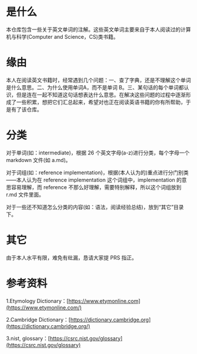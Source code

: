 # 是什么

本仓库包含一些关于英文单词的注解。这些英文单词主要来自于本人阅读过的计算机与科学(Computer and Science，CS)类书籍。

# 缘由

本人在阅读英文书籍时，经常遇到几个问题：一、查了字典，还是不理解这个单词是什么意思。二、为什么使用单词A，而不是单词 B。三、某句话的每个单词都认识，但是连在一起不知道这句话想表达什么意思。在解决这些问题的过程中逐渐形成了一些积累，想把它们汇总起来，希望对也正在阅读英语书籍的你有所帮助，于是有了该仓库。

# 分类

对于单词(如：intermediate)，根据 26 个英文字母(a-z)进行分类，每个字母一个 markdown 文件(如 a.md)。

对于词组(如：reference implementation)，根据(本人认为的)重点进行分门别类——本人认为在 reference implementation 这个词组中，implementation 的意思容易理解，而 reference 不那么好理解，需要特别解释，所以这个词组放到 r.md 文件里面。

对于一些还不知道怎么分类的内容(如：语法，阅读经验总结)，放到“其它”目录下。

# 其它

由于本人水平有限，难免有纰漏，恳请大家提 PRS 指正。

# 参考资料

1.Etymology Dictionary：[https://www.etymonline.com](https://www.etymonline.com/)

2.Cambridge  Dictionary：[https://dictionary.cambridge.org](https://dictionary.cambridge.org/)

3.nist, glossary：[https://csrc.nist.gov/glossary](https://csrc.nist.gov/glossary)

